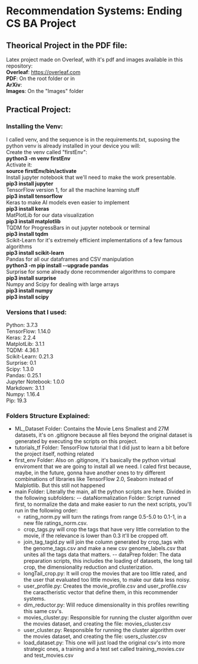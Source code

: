 # Recommendation Systems: Ending CS BA Project
## Theorical Project in the PDF file:
Latex project made on Overleaf, with it's pdf and images available in this repository:<br/>
**Overleaf**: https://overleaf.com<br/>
**PDF**: On the root folder or in<br/>
**ArXiv**:<br/>
**Images**: On the "Images" folder<br/>
## Practical Project:
### Installing the Venv:
I called venv, and the sequence is in the requirements.txt, suposing the python venv is already installed in your device you will:<br/>
Create the venv called "firstEnv":<br/>
**python3 -m venv firstEnv**<br/>
Activate it:<br/>
**source firstEnv/bin/activate**<br/>
Install jupyter notebook that we'll need to make the work presentable.<br/>
**pip3 install jupyter**<br/>
TensorFlow version 1, for all the machine learning stuff<br/>
**pip3 install tensorflow**<br/>
Keras to make AI models even easier to implement<br/>
**pip3 install keras**<br/>
MatPlotLib for our data visualization<br/>
**pip3 install matplotlib**<br/>
TQDM for ProgressBars in out jupyter notebook or terminal<br/>
**pip3 install tqdm**<br/>
Scikit-Learn for it's extremely efficient implementations of a few famous algorithms<br/>
**pip3 install scikit-learn**<br/>
Pandas for all our dataframes and CSV manipulation<br/>
**python3 -m pip install --upgrade pandas**<br/>
Surprise for some already done recommender algorithms to compare<br/>
**pip3 install surprise**<br/>
Numpy and Scipy for dealing with large arrays<br/>
**pip3 install numpy**<br/>
**pip3 install scipy**<br/>
### Versions that I used:
Python: 3.7.3<br/>
TensorFlow: 1.14.0<br/>
Keras: 2.2.4<br/>
MatplotLib: 3.1.1<br/>
TQDM: 4.36.1<br/>
Scikit-Learn: 0.21.3<br/>
Surprise: 0.1<br/>
Scipy: 1.3.0<br/>
Pandas: 0.25.1<br/>
Jupyter Notebook: 1.0.0<br/>
Markdown: 3.1.1<br/>
Numpy: 1.16.4<br/>
Pip: 19.3<br/>
### Folders Structure Explained:
 - ML_Dataset Folder: Contains the Movie Lens Smallest and 27M datasets, it's on .gitignore because all files beyond the original dataset is generated by executing the scripts on this project.
 - tutorials_tf Folder: TensorFlow tutorial that I did just to learn a bit before the project itself, nothing related
 - first_env Folder: Also on .gitignore, it's basically the python virtual enviroment that we are going to install all we need. I caled first because, maybe, in the future, gonna have another ones to try different combinations of libraries like TensorFlow 2.0, Seaborn instead of Malplotlib. But this still not happened
 - main Folder: Literally the main, all the python scripts are here. Divided in the following subfolders:
 -- dataNormalization Folder: Script runned first, to normalize the data and make easier to run the next scripts, you'll run in the following order:
    * rating_norm.py will turn the ratings from range 0.5-5.0 to 0.1-1, in a new file ratings_norm.csv.
    * crop_tags.py will crop the tags that have very little correlation to the movie, if the relevance is lower than 0.3 it'll be cropped off.
    * join_tag_tagid.py will join the column generated by crop_tags with the genome_tags.csv and make a new csv genome_labels.csv that unites all the tags data that matters.
 -- dataPrep folder: The data preparation scripts, this includes the loading of datasets, the long tail crop, the dimensionality reduction and clusterization.
    * longTail_crop.py: It will crop the movies that are too little rated, and the user that evaluated too little movies, to make our data less noisy.
    * user_profile.py: Creates the movie_profile.csv and user_profile.csv the caractheristic vector that define them, in this recommender systems.
    * dim_reductor.py: Will reduce dimensionality in this profiles rewriting this same csv's.
    * movies_cluster.py: Responsible for running the cluster algorithm over the movies dataset, and creating the file: movies_cluster.csv
    * user_cluster.py: Responsible for running the cluster algorithm over the movies dataset, and creating the file: users_cluster.csv
    * load_dataset.py: This one will just load the original csv's into more strategic ones, a training and a test set called training_movies.csv and test_movies.csv